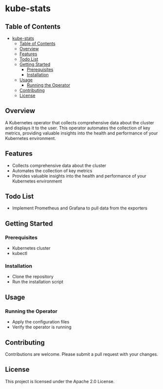 # kube-stats
Table of Contents
-----------------

- [kube-stats](#kube-stats)
  - [Table of Contents](#table-of-contents)
  - [Overview](#overview)
  - [Features](#features)
  - [Todo List](#todo-list)
  - [Getting Started](#getting-started)
    - [Prerequisites](#prerequisites)
    - [Installation](#installation)
  - [Usage](#usage)
    - [Running the Operator](#running-the-operator)
  - [Contributing](#contributing)
  - [License](#license)

Overview
--------

A Kubernetes operator that collects comprehensive data about the cluster and displays it to the user. This operator automates the collection of key metrics, providing valuable insights into the health and performance of your Kubernetes environment.

Features
--------

* Collects comprehensive data about the cluster
* Automates the collection of key metrics
* Provides valuable insights into the health and performance of your Kubernetes environment

Todo List
---------

* Implement Prometheus and Grafana to pull data from the exporters

Getting Started
---------------

### Prerequisites

* Kubernetes cluster
* kubectl

### Installation

* Clone the repository
* Run the installation script

Usage
-----

### Running the Operator

* Apply the configuration files
* Verify the operator is running

Contributing
------------

Contributions are welcome. Please submit a pull request with your changes.

License
-------

This project is licensed under the Apache 2.0 License.